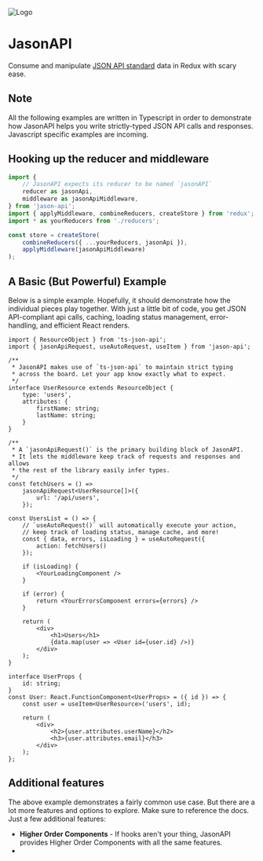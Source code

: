 ![Logo](./imgs/header.png)

# JasonAPI

Consume and manipulate [JSON API standard](http://jsonapi.org/)
data in Redux with scary ease.

## Note

All the following examples are written in Typescript in order to demonstrate
how JasonAPI helps you write strictly-typed JSON API calls and responses.
Javascript specific examples are incoming.

## Hooking up the reducer and middleware

```ts
import {
    // JasonAPI expects its reducer to be named `jasonAPI`
    reducer as jasonApi,
    middleware as jasonApiMiddleware,
} from 'jason-api';
import { applyMiddleware, combineReducers, createStore } from 'redux';
import * as yourReducers from './reducers';

const store = createStore(
    combineReducers({ ...yourReducers, jasonApi }),
    applyMiddleware(jasonApiMiddleware)
);
```

## A Basic (But Powerful) Example

Below is a simple example. Hopefully, it should demonstrate how the individual
pieces play together. With just a little bit of code, you get JSON API-compliant
api calls, caching, loading status management, error-handling, and efficient
React renders.

```tsx
import { ResourceObject } from 'ts-json-api';
import { jasonApiRequest, useAutoRequest, useItem } from 'jason-api';

/**
 * JasonAPI makes use of `ts-json-api` to maintain strict typing
 * across the board. Let your app know exactly what to expect.
 */
interface UserResource extends ResourceObject {
    type: 'users',
    attributes: {
        firstName: string;
        lastName: string;
    }
}

/**
 * A `jasonApiRequest()` is the primary building block of JasonAPI.
 * It lets the middleware keep track of requests and responses and allows
 * the rest of the library easily infer types.
 */
const fetchUsers = () =>
    jasonApiRequest<UserResource[]>({
        url: '/api/users',
    });

const UsersList = () => {
    // `useAutoRequest()` will automatically execute your action,
    // keep track of loading status, manage cache, and more!
    const { data, errors, isLoading } = useAutoRequest({
        action: fetchUsers()
    });

    if (isLoading) {
        <YourLoadingComponent />
    }

    if (error) {
        return <YourErrorsComponent errors={errors} />
    }

    return (
        <div>
            <h1>Users</h1>
            {data.map(user => <User id={user.id} />)}
        </div>
    );
}

interface UserProps {
    id: string;
}
const User: React.FunctionComponent<UserProps> = ({ id }) => {
    const user = useItem<UserResource>('users', id);

    return (
        <div>
            <h2>{user.attributes.userName}</h2>
            <h3>{user.attributes.email}</h3>
        </div>
    );
};
```

## Additional features

The above example demonstrates a fairly common use case. But there are
a lot more features and options to explore. Make sure to reference the docs.
Just a few additional features:

- **Higher Order Components** - If hooks aren't your thing, JasonAPI provides
  Higher Order Components with all the same features.
-